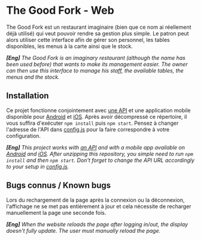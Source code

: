 # The Good Fork - Web
The Good Fork est un restaurant imaginaire (bien que ce nom ai réellement déjà utilisé) qui veut pouvoir rendre sa gestion plus simple. Le patron peut alors utiliser cette interface afin de gérer son personnel, les tables disponibles, les menus à la carte ainsi que le stock.

***[Eng]** The Good Fork is an imaginary restaurant (although the name has been used before) that wants to make its management easier. The owner can then use this interface to manage his staff, the available tables, the menus and the stock.*

## Installation
Ce projet fonctionne conjointement avec [une API](https://github.com/Breadator258/3PROJ-WEB_API) et une application mobile disponible pour [Android](https://github.com/GuillaumeHlx/TheGoodFork) et [iOS](https://github.com/EmpireDemocratiqueDuPoulpe/goodfork-ios).
Après avoir décompressé ce répertoire, il vous suffira d'exécuter `npm install` puis `npm start`. Pensez à changer l'adresse de l'API dans [config.js](https://github.com/EmpireDemocratiqueDuPoulpe/goodfork-web/blob/main/src/config/config.js) pour la faire correspondre à votre configuration.

***[Eng]** This project works with [an API](https://github.com/Breadator258/3PROJ-WEB_API) and with a mobile app available on [Android](https://github.com/GuillaumeHlx/TheGoodFork) and [iOS](https://github.com/EmpireDemocratiqueDuPoulpe/goodfork-ios).*
*After unzipping this repository, you simple need to run `npm install` and then `npm start`. Don't forget to change the API URL accordingly to your setup in [config.js](https://github.com/EmpireDemocratiqueDuPoulpe/goodfork-web/blob/main/src/config/config.js).*

## Bugs connus / Known bugs
Lors du rechargement de la page après la connexion ou la déconnexion, l'affichage ne se met pas entièrement à jour et cela nécessite de recharger manuellement la page une seconde fois.

***[Eng]** When the website reloads the page after logging in/out, the display doesn't fully update. The user must manually reload the page.*
